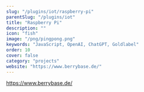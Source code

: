 ```yaml
---
slug: "/plugins/iot/raspberry-pi"
parentSlug: "/plugins/iot"
title: "Raspberry Pi"
description: ""
icon: "fish"
image: "/png/pingpong.png"
keywords: "JavaScript, OpenAI, ChatGPT, Goldlabel"
order: 10
cover: false
category: "projects"
website: "https://www.berrybase.de/"
---
```


https://www.berrybase.de/
